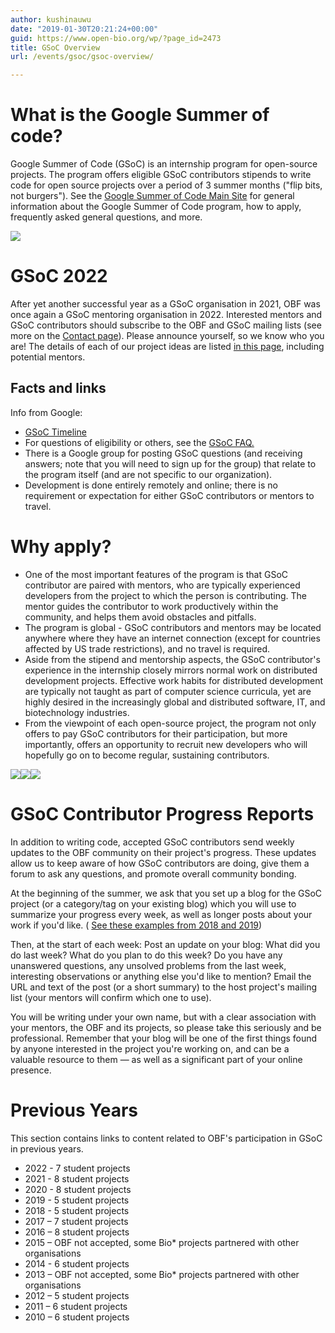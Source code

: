 ```yaml
---
author: kushinauwu
date: "2019-01-30T20:21:24+00:00"
guid: https://www.open-bio.org/wp/?page_id=2473
title: GSoC Overview
url: /events/gsoc/gsoc-overview/

---
```

# What is the Google Summer of code?

Google Summer of Code (GSoC) is an internship program for open-source projects. The program offers eligible GSoC contributors stipends to write code for open source projects over a period of 3 summer months ("flip bits, not burgers"). See the [Google Summer of Code Main Site](http://code.google.com/soc) for general information about the Google Summer of Code program, how to apply, frequently asked general questions, and more.

![](/wp-content/uploads/2019/02/GSoC-icon-192.png)

# GSoC 2022

After yet another successful year as a GSoC organisation in 2021, OBF was once again a GSoC mentoring organisation in 2022. Interested mentors and GSoC contributors should subscribe to the OBF and GSoC mailing lists (see more on the [Contact page](/wp/events/gsoc/gsoc-contact/)). Please announce yourself, so we know who you are! The details of each of our project ideas are listed [in this page](/wp/events/gsoc/gsoc-project-ideas/), including potential mentors.

## Facts and links

Info from Google:

- [GSoC Timeline](https://developers.google.com/open-source/gsoc/timeline)
- For questions of eligibility or others, see the [GSoC FAQ.](https://developers.google.com/open-source/gsoc/faq)
- There is a Google group for posting GSoC questions (and receiving answers; note that you will need to sign up for the group) that relate to the program itself (and are not specific to our organization).
- Development is done entirely remotely and online; there is no requirement or expectation for either GSoC contributors or mentors to travel.

# Why apply?

- One of the most important features of the program is that GSoC contributor are paired with mentors, who are typically experienced developers from the project to which the person is contributing. The mentor guides the contributor to work productively within the community, and helps them avoid obstacles and pitfalls.
- The program is global - GSoC contributors and mentors may be located anywhere where they have an internet connection (except for countries affected by US trade restrictions), and no travel is required.
- Aside from the stipend and mentorship aspects, the GSoC contributor's experience in the internship closely mirrors normal work on distributed development projects. Effective work habits for distributed development are typically not taught as part of computer science curricula, yet are highly desired in the increasingly global and distributed software, IT, and biotechnology industries.
- From the viewpoint of each open-source project, the program not only offers to pay GSoC contributors for their participation, but more importantly, offers an opportunity to recruit new developers who will hopefully go on to become regular, sustaining contributors.

![](/wp-content/uploads/2019/01/mentorship-300x300.png)![](/wp-content/uploads/2019/01/global-300x300.png)![](/wp-content/uploads/2019/01/dev-experience-300x300.png)

# GSoC Contributor Progress Reports

In addition to writing code, accepted GSoC contributors send weekly updates to the OBF community on their project's progress. These updates allow us to keep aware of how GSoC contributors are doing, give them a forum to ask any questions, and promote overall community bonding.

At the beginning of the summer, we ask that you set up a blog for the GSoC project (or a category/tag on your existing blog) which you will use to summarize your progress every week, as well as longer posts about your work if you'd like. ( [See these examples from 2018 and 2019](http://biojs.github.io))

Then, at the start of each week: Post an update on your blog: What did you do last week? What do you plan to do this week? Do you have any unanswered questions, any unsolved problems from the last week, interesting observations or anything else you'd like to mention? Email the URL and text of the post (or a short summary) to the host project's mailing list (your mentors will confirm which one to use).

You will be writing under your own name, but with a clear association with your mentors, the OBF and its projects, so please take this seriously and be professional. Remember that your blog will be one of the first things found by anyone interested in the project you're working on, and can be a valuable resource to them — as well as a significant part of your online presence.

# Previous Years

This section contains links to content related to OBF's participation in GSoC in previous years.

- 2022 - 7 student projects
- 2021 - 8 student projects
- 2020 - 8 student projects
- 2019 - 5 student projects
- 2018 - 5 student projects
- 2017 – 7 student projects
- 2016 – 8 student projects
- 2015 – OBF not accepted, some Bio\* projects partnered with other organisations
- 2014 - 6 student projects
- 2013 – OBF not accepted, some Bio\* projects partnered with other organisations
- 2012 – 5 student projects
- 2011 – 6 student projects
- 2010 – 6 student projects
